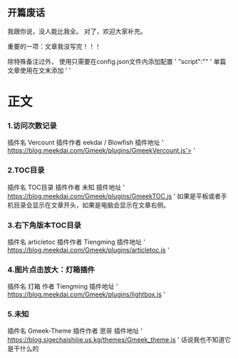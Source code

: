 ## 开篇废话
我跟你说，没人能比我全。
对了，欢迎大家补充。

重要的一项：文章我没写完！！！

除特殊备注过外，
使用只需要在config.json文件内添加配置
' "script":"<script src='插件地址'></script>" '
单篇文章使用在文末添加
' <!-- ##{"script":"<script src='插件地址'></script>"}## --> '

# 正文

### 1.访问次数记录
插件名 Vercount
插件作者 eekdai / Blowfish
插件地址
' https://blog.meekdai.com/Gmeek/plugins/GmeekVercount.js'></script> '

### 2.TOC目录
插件名 TOC目录
插件作者 未知
插件地址
' https://blog.meekdai.com/Gmeek/plugins/GmeekTOC.js '
如果是平板或者手机目录会显示在文章开头，如果是电脑会显示在文章右侧。

### 3.右下角版本TOC目录
插件名 articletoc
插件作者 Tiengming
插件地址
' https://blog.meekdai.com/Gmeek/plugins/articletoc.js '

### 4.图片点击放大：灯箱插件
插件名 灯箱
作者 Tiengming
插件地址
' https://blog.meekdai.com/Gmeek/plugins/lightbox.js '

### 5.未知
插件名 Gmeek-Theme
插件作者 思哥
插件地址
' https://blog.sigechaishijie.us.kg/themes/Gmeek_theme.js '
话说我也不知道它是干什么的

<!-- ##{"script":"<script src='https://blog.meekdai.com/Gmeek/plugins/GmeekTOC.js'></script>"}## -->